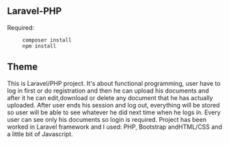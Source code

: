 ## Laravel-PHP

Required:
       
         composer install
         npm install
         
## Theme

This is Laravel/PHP project. It's about functional programming, user have to log in first or do
registration and then he can upload his documents and after it he can edit,download or delete any
document that he has actually uploaded. After user ends his session and log out, everything will be
stored so user will be able to see whatever he did next time when he logs in. Every user can see only
his documents so login is required.
Project has been worked in Laravel framework and I used: PHP, Bootstrap andHTML/CSS and
a little bit of Javascript.
         
         

